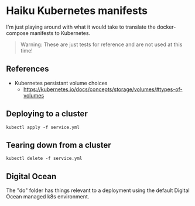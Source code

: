 # Haiku Kubernetes manifests

I'm just playing around with what it would take to translate the
docker-compose manifests to Kubernetes.

> Warning:  These are just tests for reference and are not used
> at this time!

## References

  * Kubernetes persistant volume choices
    * https://kubernetes.io/docs/concepts/storage/volumes/#types-of-volumes

## Deploying to a cluster

```kubectl apply -f service.yml```

## Tearing down from a cluster

```kubectl delete -f service.yml```

## Digital Ocean

The "do" folder has things relevant to a deployment using the default Digital Ocean
managed k8s environment.
